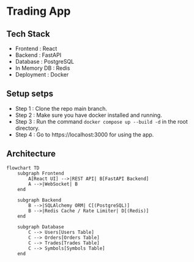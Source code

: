 # Trading App 

## Tech Stack
- Frontend : React
- Backend : FastAPI
- Database : PostgreSQL
- In Memory DB : Redis
- Deployment : Docker


## Setup setps
- Step 1 : Clone the repo main branch.
- Step 2 : Make sure you have docker installed and running.
- Step 3 : Run the command `docker compose up --build -d` in the root directory.
- Step 4 : Go to https://localhost:3000 for using the app.




## Architecture

```mermaid
flowchart TD
    subgraph Frontend
        A[React UI] -->|REST API| B[FastAPI Backend]
        A -->|WebSocket| B
    end

    subgraph Backend
        B -->|SQLAlchemy ORM| C[(PostgreSQL)]
        B -->|Redis Cache / Rate Limiter| D[(Redis)]
    end

    subgraph Database
        C --> Users[Users Table]
        C --> Orders[Orders Table]
        C --> Trades[Trades Table]
        C --> Symbols[Symbols Table]
    end
